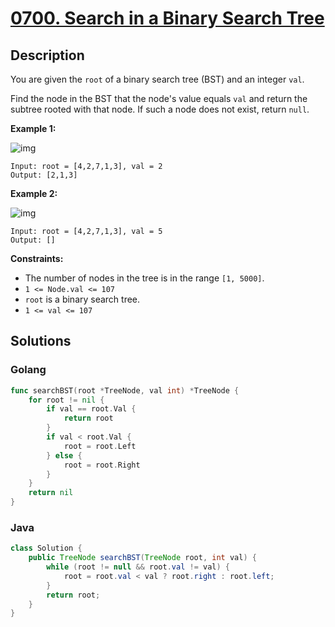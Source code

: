 # [0700. Search in a Binary Search Tree](https://leetcode-cn.com/problems/search-in-a-binary-search-tree/)



## Description



You are given the `root` of a binary search tree (BST) and an integer `val`.

Find the node in the BST that the node's value equals `val` and return the subtree rooted with that node. If such a node does not exist, return `null`.

 

**Example 1:**

![img](https://assets.leetcode.com/uploads/2021/01/12/tree1.jpg)

```
Input: root = [4,2,7,1,3], val = 2
Output: [2,1,3]
```

**Example 2:**

![img](https://assets.leetcode.com/uploads/2021/01/12/tree2.jpg)

```
Input: root = [4,2,7,1,3], val = 5
Output: []
```

 

**Constraints:**

- The number of nodes in the tree is in the range `[1, 5000]`.
- `1 <= Node.val <= 107`
- `root` is a binary search tree.
- `1 <= val <= 107`



## Solutions

<!-- tabs:start -->

### **Golang**

```go
func searchBST(root *TreeNode, val int) *TreeNode {
    for root != nil {
        if val == root.Val {
            return root
        }
        if val < root.Val {
            root = root.Left
        } else {
            root = root.Right
        }
    }
    return nil
}
```

### **Java**

```java
class Solution {
    public TreeNode searchBST(TreeNode root, int val) {
        while (root != null && root.val != val) {
            root = root.val < val ? root.right : root.left;
        }
        return root;
    }
}
```

<!-- tabs:end -->
